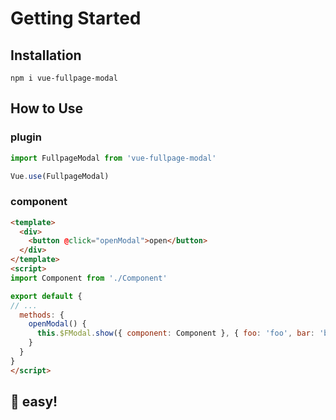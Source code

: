 # Getting Started
## Installation
```shell
npm i vue-fullpage-modal
```
## How to Use
### plugin

```javascript
import FullpageModal from 'vue-fullpage-modal'

Vue.use(FullpageModal)
```

### component
```html
<template>
  <div>
    <button @click="openModal">open</button>
  </div>
</template>
<script>
import Component from './Component'

export default {
// ...
  methods: {
    openModal() {
      this.$FModal.show({ component: Component }, { foo: 'foo', bar: 'bar' })
    }
  }
}
</script>
```

<h2 class="no-border-bottom"> 🎉 easy! </h2>
<modal-getting-started />
<style>
.no-border-bottom {
  border-bottom: none;
}
</style>